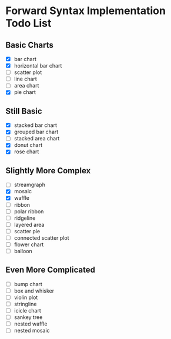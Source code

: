# Forward Syntax Implementation Todo List

## Basic Charts

- [x] bar chart
- [x] horizontal bar chart
- [ ] scatter plot
- [ ] line chart
- [ ] area chart
- [x] pie chart

## Still Basic

- [x] stacked bar chart
- [x] grouped bar chart
- [ ] stacked area chart
- [x] donut chart
- [x] rose chart

## Slightly More Complex

- [ ] streamgraph
- [x] mosaic
- [x] waffle
- [ ] ribbon
- [ ] polar ribbon
- [ ] ridgeline
- [ ] layered area
- [ ] scatter pie
- [ ] connected scatter plot
- [ ] flower chart
- [ ] balloon

## Even More Complicated

- [ ] bump chart
- [ ] box and whisker
- [ ] violin plot
- [ ] stringline
- [ ] icicle chart
- [ ] sankey tree
- [ ] nested waffle
- [ ] nested mosaic
